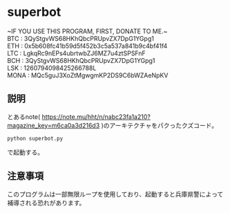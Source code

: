 # superbot
~IF YOU USE THIS PROGRAM, FIRST, DONATE TO ME.~  
BTC : 3QyStgvWS68HKhQbcPRUpvZX7DpG1YGpg1  
ETH : 0x5b608fc41b59d5f452b3c5a537a841b9c4bf41f4  
LTC : LgkqRc9nEPs4ubrtwbZJ6MZ7u4ztSPSFnF  
BCH : 3QyStgvWS68HKhQbcPRUpvZX7DpG1YGpg1  
LSK : 1260794098425266788L  
MONA : MQc5guJ3XoZtMgwgmKP2DS9C6bWZAeNpKV  

## 説明
とあるnote( https://note.mu/hht/n/nabc23fa1a210?magazine_key=m6ca0a3d216d3 )のアーキテクチャをパクったクズコード。
```
python superbot.py
```
で起動する。

## 注意事項
このプログラムは一部無限ループを使用しており、起動すると兵庫県警によって補導される恐れがあります。
